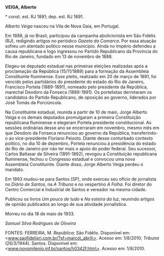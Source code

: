 **VEIGA, Alberto**

\* const. est. RJ 1891; dep. est. RJ 1891.

*Alberto Veiga* nasceu na Vila de Nova Gaia, em Portugal.

Em 1888, já no Brasil, participou da campanha abolicionista em São
Fidélis (RJ), redigindo artigos no periódico *Gazeta da Comarca*. Por
essa atuação sofreu um atentado político nesse município. Ainda no
Império defendeu a causa republicana e logo ingressou no Partido
Republicano da Província do Rio de Janeiro, fundado em 13 de novembro de
1888.

Elegeu-se deputado estadual nas primeiras eleições realizadas após a
proclamação da República (15/11/1889) para a formação da Assembleia
Constituinte fluminense. Esse pleito, realizado em 20 de março de 1891,
foi vencido pelos partidários do presidente do estado do Rio de Janeiro,
Francisco Portela (1889-1891), nomeado pelo presidente da República,
marechal Deodoro da Fonseca (1889-1891). Os portelistas derrotaram os
candidatos do Partido Republicano, de oposição ao governo, liderados por
José Tomás da Porciúncula.

Na Constituinte estadual, reunida a partir de 10 de maio, Jorge Alberto
Veiga e os demais deputados promulgaram a primeira Constituição
republicana fluminense e elegeram Portela presidente constitucional. As
sessões ordinárias desse ano se encerraram em novembro, mesmo mês em que
Deodoro da Fonseca renunciou ao governo da República, transferindo-o ao
vice-presidente Floriano Peixoto. Diante desse conturbado contexto
político, no dia 10 de dezembro, Portela renunciou à presidência do
estado do Rio de Janeiro por não ter mais o apoio do poder federal. Seu
sucessor, Carlos Baltasar da Silveira (1891-1892), revogou a
Constituição republicana fluminense, fechou o Congresso estadual e
convocou uma nova Assembleia Constituinte. Diante disso, Jorge Alberto
Veiga perdeu o mandato.

Em 1893 mudou-se para Santos (SP), onde exerceu seu ofício de jornalista
no *Diário de Santos*, na *A Tribuna* e no vespertino *A Folha*. Foi
diretor do Centro Comercial e Industrial de Santos e vereador na mesma
cidade.

Publicou os livros *Um pouco de tudo* e *Na esteira da luz*, reunindo
artigos de opinião publicados ao longo de sua atividade jornalística.

Morreu no dia 18 de maio de 1933.

*Samuel Silva Rodrigues de Oliveira*

FONTES: FERREIRA, M. *República*; São Fidélis. Disponível em:
\<www.saofidelisrj.com.br/?sf=marco\_abril\>. Acesso em: 1/8/2010;
*Tribuna* (26/3/1944). Santos. Disponível em:
\<www.novomilenio.inf.br/santos/h0342f.htm\>. Acesso em: 1/8/2010.
